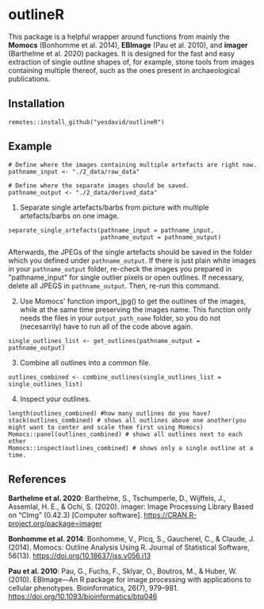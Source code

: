 # outlineR

This package is a helpful wrapper around functions from mainly the __Momocs__ (Bonhomme et al. 2014), __EBImage__ (Pau et al. 2010), and __imager__ (Barthelme et al. 2020) packages. It is designed for the fast and easy extraction of single outline shapes of, for example, stone tools from images containing multiple thereof, such as the ones present in archaeological publications.


## Installation   

```
remotes::install_github("yesdavid/outlineR")
```


## Example

```
# Define where the images containing multiple artefacts are right now.
pathname_input <- "./2_data/raw_data" 

# Define where the separate images should be saved.
pathname_output <- "./2_data/derived_data" 
```

1. Separate single artefacts/barbs from picture with multiple artefacts/barbs on one image.
```
separate_single_artefacts(pathname_input = pathname_input, 
                          pathname_output = pathname_output)
```
Afterwards, the JPEGs of the single artefacts should be saved in the folder which you defined under `pathname_output`. If there is just plain white images in your `pathname_output` folder, re-check the images you prepared in "pathname_input" for single outlier pixels or open outlines. If necessary, delete all JPEGS in `pathname_output`. Then, re-run this command.


2. Use Momocs' function import_jpg() to get the outlines of the images, while at the same time preserving the images name. This function only needs the files in your `output_path_name` folder, so you do not (necesarrily) have to run all of the code above again. 
```
single_outlines_list <- get_outlines(pathname_output = pathname_output)
```

3. Combine all outlines into a common file.
```
outlines_combined <- combine_outlines(single_outlines_list = single_outlines_list)
```

4. Inspect your outlines.
```
length(outlines_combined) #how many outlines do you have?
stack(outlines_combined) # shows all outlines above one another(you might want to center and scale them first using Momocs)
Momocs::panel(outlines_combined) # shows all outlines next to each other
Momocs::inspect(outlines_combined) # shows only a single outline at a time. 
```



## References

__Barthelme et al. 2020__: Barthelme, S., Tschumperle, D., Wijffels, J., Assemlal, H. E., & Ochi, S. (2020). imager: Image Processing Library Based on “CImg” (0.42.3) [Computer software]. https://CRAN.R-project.org/package=imager

__Bonhomme et al. 2014__: Bonhomme, V., Picq, S., Gaucherel, C., & Claude, J. (2014). Momocs: Outline Analysis Using R. Journal of Statistical Software, 56(13). https://doi.org/10.18637/jss.v056.i13

__Pau et al. 2010__: Pau, G., Fuchs, F., Sklyar, O., Boutros, M., & Huber, W. (2010). EBImage—An R package for image processing with applications to cellular phenotypes. Bioinformatics, 26(7), 979–981. https://doi.org/10.1093/bioinformatics/btq046






